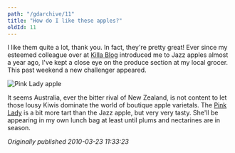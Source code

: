```yaml
---
path: "/gdarchive/11"
title: "How do I like these apples?"
oldId: 11
---
```

I like them quite a lot, thank you. In fact, they're pretty great! Ever since my esteemed colleague over at [Killa Blog](http://kil22.blogspot.com/2009/04/and-all-that-jazz-apples.html) introduced me to Jazz apples almost a year ago, I've kept a close eye on the produce section at my local grocer. This past weekend a new challenger appeared. 

![Pink Lady apple](/static/img/pinklady.jpg)

It seems Australia, ever the bitter rival of New Zealand, is not content to let those lousy Kiwis dominate the world of boutique apple varietals. The [Pink Lady](http://en.wikipedia.org/wiki/Pink_lady_apple) is a bit more tart than the Jazz apple, but very very tasty. She'll be appearing in my own lunch bag at least until plums and nectarines are in season.

*Originally published 2010-03-23 11:33:23*